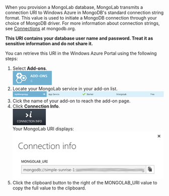 When you provision a MongoLab database, MongoLab transmits a connection URI to Windows Azure in MongoDB's standard connection string format. This value is used to initiate a MongoDB connection through your choice of MongoDB driver. For more information about connection strings, see [Connections](http://www.mongodb.org/display/DOCS/Connections) at mongodb.org.

**This URI contains your database user name and password.  Treat it as sensitive information and do not share it.**

You can retrieve this URI in the Windows Azure Portal using the following steps:

1. Select **Add-ons**.  
![AddonsButton][button-addons]
1. Locate your MongoLab service in your add-on list.  
![MongolabEntry][entry-mongolabaddon]
1. Cick the name of your add-on to reach the add-on page.
1. Click **Connection Info**.  
![ConnectionInfoButton][button-connectioninfo]  
Your MongoLab URI displays:  
![ConnectionInfoScreen][screen-connectioninfo]  
1.  Click the clipboard button to the right of the MONGOLAB_URI value to copy the full value to the clipboard.

[entry-mongolabaddon]: ./media/howto-get-connectioninfo-mongolab/entry-mongolabaddon.png
[button-connectioninfo]: ./media/howto-get-connectioninfo-mongolab/button-connectioninfo.png
[screen-connectioninfo]: ./media/howto-get-connectioninfo-mongolab/dialog-mongolab_connectioninfo.png
[button-addons]: ./media/howto-get-connectioninfo-mongolab/button-addons.png
